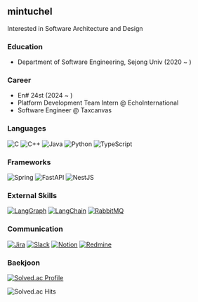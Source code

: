 ## mintuchel

Interested in Software Architecture and Design

### Education
- Department of Software Engineering, Sejong Univ (2020 ~ )

### Career

- En# 24st (2024 ~ )
- Platform Development Team Intern @ EchoInternational
- Software Engineer @ Taxcanvas

### Languages
![C](https://img.shields.io/badge/c-%2300599C.svg?style=for-the-badge&logo=c&logoColor=white)
![C++](https://img.shields.io/badge/c++-%2300599C.svg?style=for-the-badge&logo=c%2B%2B&logoColor=white)
![Java](https://img.shields.io/badge/java-%23ED8B00.svg?style=for-the-badge&logo=openjdk&logoColor=white)
![Python](https://img.shields.io/badge/python-3670A0?style=for-the-badge&logo=python&logoColor=ffdd54)
![TypeScript](https://img.shields.io/badge/typescript-%23007ACC.svg?style=for-the-badge&logo=typescript&logoColor=white)

### Frameworks
![Spring](https://img.shields.io/badge/spring-%236DB33F.svg?style=for-the-badge&logo=spring&logoColor=white)
![FastAPI](https://img.shields.io/badge/FastAPI-005571?style=for-the-badge&logo=fastapi)
![NestJS](https://img.shields.io/badge/nestjs-%23E0234E.svg?style=for-the-badge&logo=nestjs&logoColor=white)

### External Skills
[![LangGraph](https://img.shields.io/badge/LangGraph-1C3C3C?style=for-the-badge&logo=langgraph&logoColor=white)](https://github.com/your-repo/langgraph)
[![LangChain](https://img.shields.io/badge/LangChain-1C3C3C?style=for-the-badge&logo=langchain&logoColor=green)](https://github.com/langchain-ai/langchain)
[![RabbitMQ](https://img.shields.io/badge/RabbitMQ-FF6600?style=for-the-badge&logo=rabbitmq&logoColor=white)](https://www.rabbitmq.com/)

### Communication
[![Jira](https://img.shields.io/badge/Jira-0052CC?style=for-the-badge&logo=jira&logoColor=white)](https://www.atlassian.com/software/jira)
[![Slack](https://img.shields.io/badge/Slack-4A154B?style=for-the-badge&logo=slack&logoColor=white)](https://slack.com)
[![Notion](https://img.shields.io/badge/Notion-000000?style=for-the-badge&logo=notion&logoColor=white)](https://www.notion.so)
[![Redmine](https://img.shields.io/badge/Redmine-B32024?style=for-the-badge&logo=redmine&logoColor=white)](https://www.redmine.org)

### Baekjoon
[![Solved.ac Profile](http://mazassumnida.wtf/api/v2/generate_badge?boj=mintuchel)](https://solved.ac/mintuchel/)

![Solved.ac Hits](http://mazandi.herokuapp.com/api?handle=mintuchel&theme=warm)